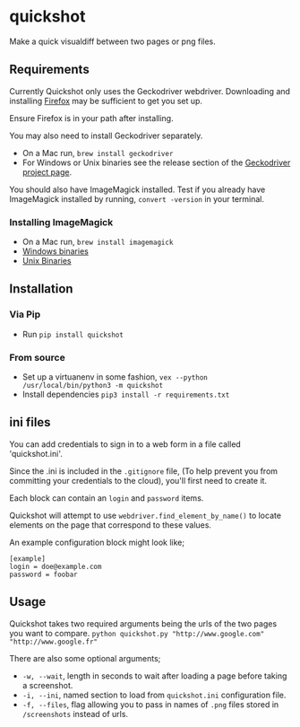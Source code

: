 # quickshot
Make a quick visualdiff between two pages or png files.


## Requirements
Currently Quickshot only uses the Geckodriver webdriver.
Downloading and installing [Firefox](https://www.mozilla.org/en-US/firefox/new/) may be sufficient to get you set up.

Ensure Firefox is in your path after installing.

You may also need to install Geckodriver separately.
- On a Mac run, `brew install geckodriver`
- For Windows or Unix binaries see the release section of the [Geckodriver project page](https://github.com/mozilla/geckodriver).

You should also have ImageMagick installed.
Test if you already have ImageMagick installed by running, `convert -version` in your terminal.

### Installing ImageMagick
- On a Mac run, `brew install imagemagick`
- [Windows binaries](https://imagemagick.org/script/download.php#windows)
- [Unix Binaries](https://imagemagick.org/script/download.php#unix)


## Installation
### Via Pip
- Run `pip install quickshot`

### From source
- Set up a virtuanenv in some fashion, `vex --python /usr/local/bin/python3 -m quickshot`
- Install dependencies `pip3 install -r requirements.txt`


## ini files
You can add credentials to sign in to a web form in a file called 'quickshot.ini'.

Since the .ini is included in the `.gitignore` file, (To help prevent you from committing your credentials to the cloud), you'll first need to create it.

Each block can contain an `login` and `password` items.

Quickshot will attempt to use `webdriver.find_element_by_name()` to locate elements on the page that correspond to these values.

An example configuration block might look like;
```
[example]
login = doe@example.com
password = foobar
```


## Usage
Quickshot takes two required arguments being the urls of the two pages you want to compare.
```python quickshot.py "http://www.google.com" "http://www.google.fr"```

There are also some optional arguments;
- `-w, --wait`, length in seconds to wait after loading a page before taking a screenshot.
- `-i, --ini`, named section to load from `quickshot.ini` configuration file.
- `-f, --files`, flag allowing you to pass in names of `.png` files stored in `/screenshots` instead of urls.
